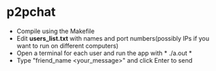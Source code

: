 # p2pchat

* Compile using the Makefile
* Edit **users_list.txt** with names and port numbers(possibly IPs if you want to run on different computers)
* Open a terminal for each user and run the app with * ./a.out <port> <username> *
* Type "friend_name <your_message>" and click Enter to send
